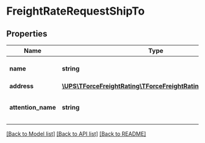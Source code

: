# FreightRateRequestShipTo

## Properties
Name | Type | Description | Notes
------------ | ------------- | ------------- | -------------
**name** | **string** | Consignee&#x27;s company name. | [optional] 
**address** | [**\UPS\TForceFreightRating\TForceFreightRating\ShipToAddress**](ShipToAddress.md) |  | 
**attention_name** | **string** | Contact name at the consignee&#x27;s location. | [optional] 

[[Back to Model list]](../../README.md#documentation-for-models) [[Back to API list]](../../README.md#documentation-for-api-endpoints) [[Back to README]](../../README.md)

